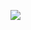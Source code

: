 [<img src="https://www.ufrgs.br/nesh/wp-content/uploads/2016/02/desenvolvimento.png">](https://www.ufrgs.br/nesh/wp-content/uploads/2016/02/desenvolvimento.png)
